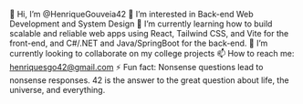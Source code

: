 👋 Hi, I’m @HenriqueGouveia42
👀 I’m interested in Back-end Web Development and System Design
🌱 I’m currently learning how to build scalable and reliable web apps using React, Tailwind CSS, and Vite for the front-end, and C#/.NET and Java/SpringBoot for the back-end.
💞️ I’m currently looking to collaborate on my college projects
📫 How to reach me: henriquesgo42@gmail.com
⚡ Fun fact: Nonsense questions lead to nonsense responses. 42 is the answer to the great question about life, the universe, and everything.
